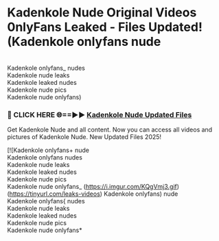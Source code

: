 # Kadenkole Nude Original Videos 0nlyFans Leaked - Files Updated! (Kadenkole onlyfans nude<br>
<br>
Kadenkole onlyfans_ nudes<br>
Kadenkole nude leaks<br>
Kadenkole leaked nudes<br>
Kadenkole nude pics<br>
Kadenkole nude onlyfans)

<h3>🔴 CLICK HERE 🌐==►► <a href="https://tinyurl.com/leaks-videos" rel="nofollow">Kadenkole Nude Updated Files</a></h3>

Get Kadenkole Nude and all content. Now you can access all videos and pictures of Kadenkole Nude. New Updated Files 2025!

[![Kadenkole onlyfans+ nude<br>
Kadenkole onlyfans nudes<br>
Kadenkole nude leaks<br>
Kadenkole leaked nudes<br>
Kadenkole nude pics<br>
Kadenkole nude onlyfans_
(https://i.imgur.com/KQgVmj3.gif)(https://tinyurl.com/leaks-videos)
Kadenkole onlyfans) nude<br>
Kadenkole onlyfans{ nudes<br>
Kadenkole nude leaks<br>
Kadenkole leaked nudes<br>
Kadenkole nude pics<br>
Kadenkole nude onlyfans*